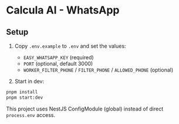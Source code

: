# Calcula AI - WhatsApp

## Setup

1. Copy `.env.example` to `.env` and set the values:
	- `EASY_WHATSAPP_KEY` (required)
	- `PORT` (optional, default 3000)
	- `WORKER_FILTER_PHONE` / `FILTER_PHONE` / `ALLOWED_PHONE` (optional)

2. Start in dev:

```sh
pnpm install
pnpm start:dev
```

This project uses NestJS ConfigModule (global) instead of direct `process.env` access.